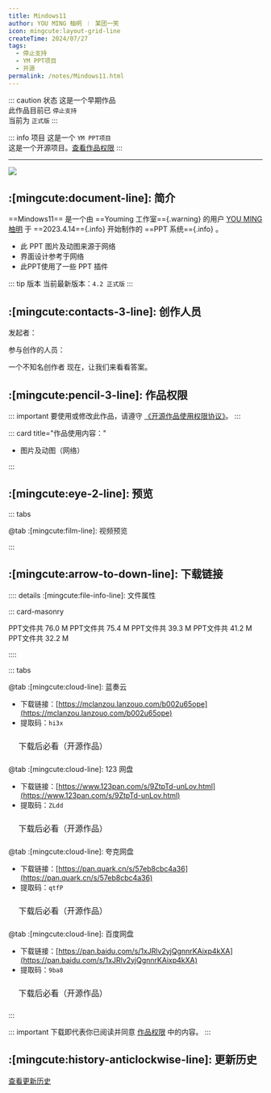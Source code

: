 ```yaml
---
title: Mindows11
author: YOU MING 柚明 ︱ 某团一笑
icon: mingcute:layout-grid-line
createTime: 2024/07/27
tags:
  - 停止支持
  - YM PPT项目
  - 开源
permalink: /notes/Mindows11.html
---
```


::: caution 状态
这是一个早期作品  
此作品目前已 `停止支持`  
当前为 `正式版`
:::

::: info 项目
这是一个 `YM PPT项目`  
这是一个开源项目。[查看作品权限](#作品权限)
:::

---

![](https://ri.youming.v6.army/min11.png)

## :[mingcute:document-line]: 简介

==Mindows11== 是一个由 ==Youming 工作室=={.warning} 的用户 [YOU MING 柚明](/notes/更多/工作室.html#you-ming-柚明) 于 ==2023.4.14=={.info} 开始制作的  ==PPT 系统=={.info} 。

- 此 PPT 图片及动图来源于网络
- 界面设计参考于网络
- 此PPT使用了一些 PPT 插件

::: tip 版本
当前最新版本：`4.2 正式版`
:::

## :[mingcute:contacts-3-line]: 创作人员

发起者：<Badge text="YOU MING 柚明" type="warning" />

参与创作的人员：<Badge text="某团一笑" type="info" />

<LinkCard title="YOU MING 柚明" icon="https://ri.youming.v6.army/ym-ys.png" href="/notes/更多/工作室.html#you-ming-柚明">
    一个不知名创作者
</LinkCard>

<LinkCard title="某团一笑" icon="https://ri.youming.v6.army/tx-2-ys.png" href="/notes/更多/工作室.html#某团一笑">
    现在，让我们来看看答案。
</LinkCard>

## :[mingcute:pencil-3-line]: 作品权限

::: important 要使用或修改此作品，请遵守 [《开源作品使用权限协议》](/notes/协议/开源.html)。
:::

::: card title="作品使用内容："

- 图片及动图（网络）

:::

## :[mingcute:eye-2-line]: 预览

::: tabs

@tab :[mingcute:film-line]: 视频预览

<LinkCard title="哔哩哔哩 - 合集" icon="mingcute:bilibili-fill" href="https://space.bilibili.com/1337092956/channel/collectiondetail?sid=1514698"></LinkCard>

:::

## :[mingcute:arrow-to-down-line]: 下载链接

:::: details :[mingcute:file-info-line]: 文件属性

::: card-masonry

<Card title="Min11 v4.2安装.pptx" icon="mingcute:chart-pie-line"><Badge text="安全" type="tip" />
  PPT文件共 76.0 M
</Card>
<Card title="Min11 v4.1安装.pptx" icon="mingcute:chart-pie-line"><Badge text="安全" type="tip" />
  PPT文件共 75.4 M
</Card>
<Card title="Min11 v4.0安装.zip" icon="mingcute:chart-pie-line"><Badge text="安全" type="tip" />
  PPT文件共 39.3 M
</Card>
<Card title="Min11 v3.3安装.zip" icon="mingcute:chart-pie-line"><Badge text="安全" type="tip" />
  PPT文件共 41.2 M
</Card>
<Card title="Min11 v3.0安装.zip" icon="mingcute:chart-pie-line"><Badge text="安全" type="tip" />
  PPT文件共 32.2 M
</Card>

::::

::: tabs

@tab :[mingcute:cloud-line]: 蓝奏云

- 下载链接：[https://mclanzou.lanzouo.com/b002u65ope](https://mclanzou.lanzouo.com/b002u65ope)
- 提取码：`hi3x`

<a href="/必看.html" style="
    display: inline-block;
    padding: 10px 20px;
    border: 1px solid var(--vp-c-divider);
    border-radius: 6px;
    font-size: 16px;
    text-decoration: none;
    background-color: var(--vp-c-bg-safe);
    color: var(--vp-c-text-primary);">
    下载后必看（开源作品）
</a>

@tab :[mingcute:cloud-line]: 123 网盘

- 下载链接：[https://www.123pan.com/s/9ZtpTd-unLov.html](https://www.123pan.com/s/9ZtpTd-unLov.html)
- 提取码：`ZLdd`

<a href="/必看.html" style="
    display: inline-block;
    padding: 10px 20px;
    border: 1px solid var(--vp-c-divider);
    border-radius: 6px;
    font-size: 16px;
    text-decoration: none;
    background-color: var(--vp-c-bg-safe);
    color: var(--vp-c-text-primary);">
    下载后必看（开源作品）
</a>

@tab :[mingcute:cloud-line]: 夸克网盘

- 下载链接：[https://pan.quark.cn/s/57eb8cbc4a36](https://pan.quark.cn/s/57eb8cbc4a36)
- 提取码：`qtfP`

<a href="/必看.html" style="
    display: inline-block;
    padding: 10px 20px;
    border: 1px solid var(--vp-c-divider);
    border-radius: 6px;
    font-size: 16px;
    text-decoration: none;
    background-color: var(--vp-c-bg-safe);
    color: var(--vp-c-text-primary);">
    下载后必看（开源作品）
</a>

@tab :[mingcute:cloud-line]: 百度网盘

- 下载链接：[https://pan.baidu.com/s/1xJRlv2yjQgnnrKAixp4kXA](https://pan.baidu.com/s/1xJRlv2yjQgnnrKAixp4kXA)
- 提取码：`9ba8`

<a href="/必看.html" style="
    display: inline-block;
    padding: 10px 20px;
    border: 1px solid var(--vp-c-divider);
    border-radius: 6px;
    font-size: 16px;
    text-decoration: none;
    background-color: var(--vp-c-bg-safe);
    color: var(--vp-c-text-primary);">
    下载后必看（开源作品）
</a>

:::

::: important 下载即代表你已阅读并同意 [作品权限](#作品权限) 中的内容。
:::

## :[mingcute:history-anticlockwise-line]: 更新历史

[查看更新历史](/notes/更新历史/Mindows11.html)
